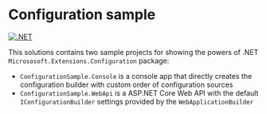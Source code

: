 # Configuration sample

[![.NET](https://github.com/mrnustik/ConfigurationSample/actions/workflows/dotnet.yml/badge.svg)](https://github.com/mrnustik/ConfigurationSample/actions/workflows/dotnet.yml)

This solutions contains two sample projects for showing the powers of .NET `Micrososoft.Extensions.Configuration`
package:

- `ConfigurationSample.Console` is a console app that directly creates the configuration builder with custom order of
  configuration sources
- `ConfigurationSample.WebApi` is a ASP.NET Core Web API with the default `IConfigurationBuilder` settings provided by
  the `WebApplicationBuilder`